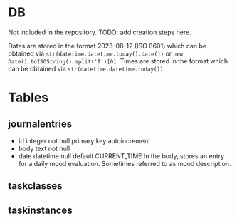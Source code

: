 # DB
Not included in the repository. TODO: add creation steps here.

Dates are stored in the format 2023-08-12 (ISO 8601) which can be obtained via ``str(datetime.datetime.today().date())`` or ``new Date().toISOString().split('T')[0]``.
Times are stored in the format which can be obtained via ``str(datetime.datetime.today())``.

# Tables
## journalentries
- id integer not null primary key autoincrement
- body text not null
- date datetime null default CURRENT_TIME
In the body, stores an entry for a daily mood evaluation. Sometimes referred to as mood description.

## taskclasses
## taskinstances